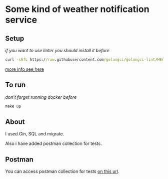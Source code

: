 # Some kind of weather notification service

## Setup
_if you want to use linter you should install it before_
```cmd
curl -sSfL https://raw.githubusercontent.com/golangci/golangci-lint/HEAD/install.sh | sh -s -- -b $(go env GOPATH)/bin v2.1.6
```
[more info see here](https://golangci-lint.run/welcome/install/)

## To run
_don't forget running docker before_
```cmd
make up
```

## About
I used Gin, SQL and migrate.

Also i have added postman collection for tests.

## Postman
You can access postman collection for tests [on this url](https://www.postman.com/avionics-operator-63001856/workspace/genesis-weather).
